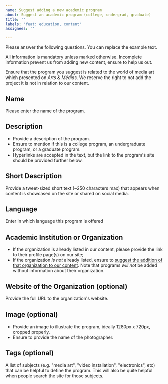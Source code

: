 ```yaml
---
name: Suggest adding a new academic program
about: Suggest an academic program (college, undergrad, graduate)
title: ''
labels: 'feat: education, content'
assignees: ''

---
```


Please answer the following questions. You can replace the example text.

All information is mandatory unless marked otherwise. Incomplete information prevent us from adding new content, ensure to help us out.

Ensure that the program you suggest is related to the world of media art which presented on *Arts & Médias*. We reserve the right to not add the project it is not in relation to our content.


## Name
Please enter the name of the program.

## Description
- Provide a description of the program.
- Ensure to mention if this is a college program, an undergraduate program, or a graduate program.
- Hyperlinks are accepted in the text, but the link to the program's site should be provided further below.

## Short Description
Provide a tweet-sized short text (~250 characters max) that appears when content is showcased on the site or shared on social media.

## Language
Enter in which language this program is offered

## Academic Institution or Organization
- If the organization is already listed in our content, please provide the link to their profile page(s) on our site;
- If the organization *is not* already listed, ensure to [suggest the addition of that organization to our content](https://github.com/emjibay/arts-et-medias/issues/new?labels=feat%3A+organization&template=suggest-adding-a-new-organization.md). Note that programs *will not* be added without information about their organization.

## Website of the Organization (optional)
Provide the full URL to the organization's website.

## Image (optional)
- Provide an image to illustrate the program, ideally 1280px x 720px, cropped properly.
- Ensure to provide the name of the photographer.

## Tags (optional)
A list of subjects (e.g. "media art", "video installation", "electronics", etc) that can be helpful to define the program. This will also be quite helpful when people search the site for those subjects.

